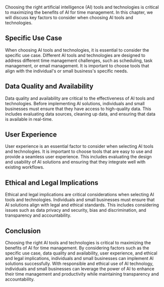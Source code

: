 

Choosing the right artificial intelligence (AI) tools and technologies is critical to maximizing the benefits of AI for time management. In this chapter, we will discuss key factors to consider when choosing AI tools and technologies.

Specific Use Case
-----------------

When choosing AI tools and technologies, it is essential to consider the specific use case. Different AI tools and technologies are designed to address different time management challenges, such as scheduling, task management, or email management. It is important to choose tools that align with the individual's or small business's specific needs.

Data Quality and Availability
-----------------------------

Data quality and availability are critical to the effectiveness of AI tools and technologies. Before implementing AI solutions, individuals and small businesses must ensure that they have access to high-quality data. This includes evaluating data sources, cleaning up data, and ensuring that data is available in real-time.

User Experience
---------------

User experience is an essential factor to consider when selecting AI tools and technologies. It is important to choose tools that are easy to use and provide a seamless user experience. This includes evaluating the design and usability of AI solutions and ensuring that they integrate well with existing workflows.

Ethical and Legal Implications
------------------------------

Ethical and legal implications are critical considerations when selecting AI tools and technologies. Individuals and small businesses must ensure that AI solutions align with legal and ethical standards. This includes considering issues such as data privacy and security, bias and discrimination, and transparency and accountability.

Conclusion
----------

Choosing the right AI tools and technologies is critical to maximizing the benefits of AI for time management. By considering factors such as the specific use case, data quality and availability, user experience, and ethical and legal implications, individuals and small businesses can implement AI solutions successfully. With responsible and ethical use of AI technology, individuals and small businesses can leverage the power of AI to enhance their time management and productivity while maintaining transparency and accountability.

